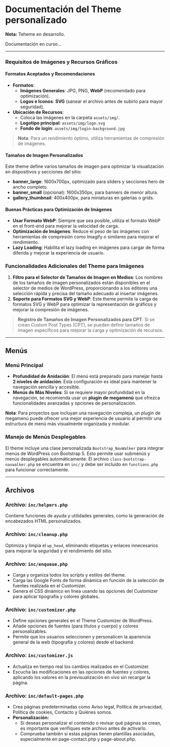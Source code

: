 # Documentación del Theme personalizado

<div class="notecard note">
  <p><strong>Nota:</strong> Teheme en desarrollo.</p>
  <p>Documentación en curso...</p>
</div>

---

### Requisitos de Imágenes y Recursos Gráficos

#### Formatos Aceptados y Recomendaciones

- **Formatos**:
  - **Imágenes Generales**: JPG, PNG, **WebP** (recomendado para optimización).
  - **Logos e Iconos**: **SVG** (sanear el archivo antes de subirlo para mayor seguridad).
- **Ubicación de Recursos**:
  - Coloca las imágenes en la carpeta `assets/img/`.
  - **Logotipo principal**: `assets/img/logo.svg`
  - **Fondo de login**: `assets/img/login-background.jpg`

> **Nota**: Para un rendimiento óptimo, utiliza herramientas de compresión de imágenes.

#### Tamaños de Imagen Personalizados

Este theme define varios tamaños de imagen para optimizar la visualización en dispositivos y secciones del sitio:

- **banner_large**: 1600x700px, optimizado para sliders y secciones hero de ancho completo.
- **banner_small** (opcional): 1600x350px, para banners de menor altura.
- **gallery_thumbnail**: 400x400px, para miniaturas en galerías o grids.

#### Buenas Prácticas para Optimización de Imágenes

- **Usar Formato WebP**: Siempre que sea posible, utiliza el formato WebP en el front-end para mejorar la velocidad de carga.
- **Optimización de Imágenes**: Reduce el peso de las imágenes con herramientas de compresión como Imagify o similares para mejorar el rendimiento.
- **Lazy Loading**: Habilita el lazy loading en imágenes para cargar de forma diferida y mejorar la experiencia de usuario.

### Funcionalidades Adicionales del Theme para Imágenes

1. **Filtro para el Selector de Tamaños de Imagen en Medios**: Los nombres de los tamaños de imagen personalizados están disponibles en el selector de medios de WordPress, proporcionando a los editores una selección rápida y precisa del tamaño adecuado al insertar imágenes.
2. **Soporte para Formatos SVG y WebP**: Este theme permite la carga de formatos SVG y WebP para optimizar la representación de gráficos y mejorar la compresión de imágenes.

> **Registro de Tamaños de Imagen Personalizados para CPT**: Si se crean Custom Post Types (CPT), se pueden definir tamaños de imagen específicos para mejorar la carga y optimización de recursos.

---

## Menús 

### Menú Principal

- **Profundidad de Anidación**: El menú está preparado para manejar hasta **2 niveles de anidación**. Esta configuración es ideal para mantener la navegación sencilla y accesible. 
- **Menús de Más Niveles**: Si se requiere mayor profundidad en la navegación, se recomienda usar un **plugin de megamenú** que ofrezca funcionalidades avanzadas y opciones de personalización.

**Nota**: Para proyectos que incluyan una navegación compleja, un plugin de megamenú puede ofrecer una mejor experiencia de usuario al permitir una estructura de menú más visualmente organizada y modular.

### Manejo de Menús Desplegables

El theme incluye una clase personalizada `Bootstrap_NavWalker` para integrar menús de WordPress con Bootstrap 5. Esto permite usar submenús y menús desplegables automáticamente. El archivo `class-bootstrap-navwalker.php` se encuentra en `inc/` y debe ser incluido en `functions.php` para funcionar correctamente.

---

## Archivos

### Archivo: `inc/helpers.php`

Contiene funciones de ayuda y utilidades generales, como la generación de encabezados HTML personalizados.

### Archivo: `inc/cleanup.php`

Optimiza y limpia el `wp_head`, eliminando etiquetas y enlaces innecesarios para mejorar la seguridad y el rendimiento del sitio.

### Archivo: `inc/enqueue.php`

- Carga y organiza todos los scripts y estilos del theme.
- Carga las Google Fonts de forma dinámica en función de la selección de fuentes realizada en el Customizer.
- Genera el CSS dinámico en línea usando las opciones del Customizer para aplicar tipografía y colores globales.

### Archivo: `inc/customizer.php`

- Define opciones generales en el Theme Customizer de WordPress.
- Añade opciones de fuentes (para títulos y cuerpo) y colores personalizables.
- Permite que los usuarios seleccionen y personalicen la apariencia general de la web (tipografía y colores) desde el backend.

### Archivo: `inc/customizer.js`

- Actualiza en tiempo real los cambios realizados en el Customizer.
- Escucha las modificaciones en las opciones de fuentes y colores, aplicando los valores en la previsualización en vivo sin recargar la página.

### Archivo: `inc/default-pages.php`

- Crea páginas predeterminadas como Aviso legal, Política de privacidad, Política de cookies, Contacto y Quiénes somos.
- **Personalización:** 
  - Si deseas personalizar el contenido o revisar qué páginas se crean, es importante que verifiques este archivo antes de activarlo.
  - Comprueba también si estas páginas tienen plantillas asociadas, especialmente en page-contact.php y page-about.php.
